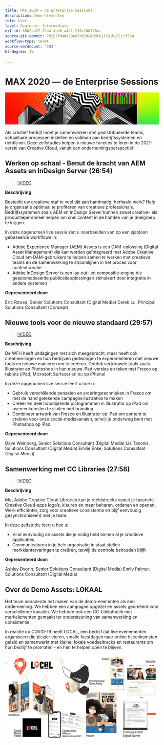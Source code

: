 ```yaml
---
title: MAX 2020 — de Enterprise Sessions
description: Demo-elementen
role: User
level: Beginner, Intermediate
exl-id: 68b2cb27-22b4-4be0-a4b1-210c208778ec
source-git-commit: 7b202fd4de29e83dd28c40dc6115a1be51c1f384
workflow-type: tm+mt
source-wordcount: '503'
ht-degree: 1%

---
```


# MAX 2020 — de Enterprise Sessions

![Max. 2020 hoofdafbeelding](../assets/MAX2020.jpg)

Als creatief bedrijf moet je samenwerken met gedistribueerde teams, schaalbare processen instellen en voldoen aan bedrijfssystemen en richtlijnen. Deze zelfstudies helpen u nieuwe functies te leren in de 2021-versie van Creative Cloud, vanuit een ondernemingsperspectief.

## Werken op schaal - Benut de kracht van AEM Assets en InDesign Server (26:54)

>[!VIDEO](https://video.tv.adobe.com/v/327112?hidetitle=true)

**Beschrijving**

Besteekt uw creatieve staf te veel tijd aan handmatig, herhaald werk? Help je organisatie optimaal te profiteren van creatieve professionals. Bedrijfssystemen zoals AEM en InDesign Server kunnen zowel creative- als productiepersoneel helpen om snel content in de handen van je doelgroep te krijgen.

In deze opgenomen live sessie ziet u voorbeelden van op een sjabloon gebaseerde workflows in:
* Adobe Experience Manager (AEM) Assets is een DAM-oplossing (Digital Asset Management) die kan worden geïntegreerd met Adobe Creative Cloud om DAM-gebruikers te helpen samen te werken met creatieve teams en de samenwerking te stroomlijnen in het proces voor contentcreatie
* Adobe InDesign Server is een lay-out- en compositie-engine die geautomatiseerde publicatieoplossingen stimuleert door integratie in andere systemen

**Gepresenteerd door:**

Eric Rowse, Senior Solutions Consultant (Digital Media) Derek Lu, Principal Solutions Consultant (Concept)

## Nieuwe tools voor de nieuwe standaard (29:57)

>[!VIDEO](https://video.tv.adobe.com/v/328232?hidetitle=true)

**Beschrijving**

De WFH heeft uitdagingen met zich meegebracht, maar heeft ook creatievelingen en hun bedrijven gedwongen te experimenteren met nieuwe tools en nieuwe manieren om te creëren. Ontdek vertrouwde tools zoals Illustrator en Photoshop in hun nieuwe iPad-versies en teken met Fresco op tablets (iPad, Microsoft Surface) en nu op iPhone!

In deze opgenomen live sessie leert u hoe u:
* Gebruik verschillende penselen en arceringstechnieken in Fresco om met de hand getekende campagneillustraties te maken
* Creëer en deel noodlijdende pictogrammen in Illustrator op iPad om overeenkomsten te sluiten met branding
* Combineer artwork van Fresco en Illustrator op iPad om content te creëren voor onze social-mediakanalen, terwijl je onderweg bent met Photoshop op iPad

**Gepresenteerd door:**

Dave Weinberg, Senior Solutions Consultant (Digital Media) Liz Tanonis, Solutions Consultant (Digital Media) Emilie Enke, Solutions Consultant (Digital Media)

## Samenwerking met CC Libraries (27:58)

>[!VIDEO](https://video.tv.adobe.com/v/328199?hidetitle=true)

**Beschrijving**

Met Adobe Creative Cloud Libraries kun je rechtstreeks vanuit je favoriete Creative Cloud-apps logo’s, kleuren en meer beheren, ordenen en openen. Werk efficiënter, zorg voor creatieve consistentie en blijf eenvoudig gesynchroniseerd met je team.

In deze zelfstudie leert u hoe u:
* Vind eenvoudig de assets die je nodig hebt binnen al je creatieve applicaties
* Communicatoren in je hele organisatie in staat stellen merkklantervaringen te creëren, terwijl de controle behouden blijft

**Gepresenteerd door:**

Ashley Dvorin, Senior Solutions Consultant (Digital Media) Emily Palmer, Solutions Consultant (Digital Media)

## Over de Demo Assets: LOKAAL

Het team benaderde het maken van de demo-elementen als een onderneming. We hebben een campagne opgezet en assets gecreëerd voor verschillende kanalen. We hebben ook een CC-bibliotheek met merkelementen gemaakt ter ondersteuning van samenwerking en consistentie.

In reactie op COVID-19 heeft LOCAL, een bedrijf dat live evenementen organiseert die plezier vieren, smalle feestdagen naar online bijeenkomsten geleid en samenwerkt met kleine, lokale voedseltrucks en restaurants om hun bedrijf te promoten - en hen te helpen open te blijven.

![LOKALE demo-elementen](../assets/demo_local_assets-WIP-v1.jpg)
